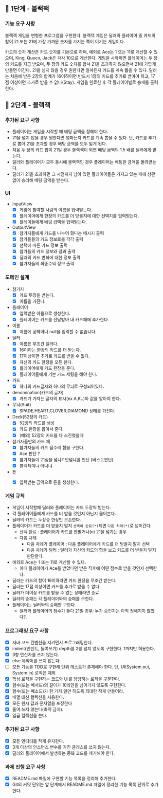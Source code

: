 ## 🚀 1단계 - 블랙잭

### 기능 요구 사항
블랙잭 게임을 변형한 프로그램을 구현한다. 
블랙잭 게임은 딜러와 플레이어 중 카드의 합이 21 또는 21에 가장 가까운 숫자를 가지는 쪽이 이기는 게임이다.

카드의 숫자 계산은 카드 숫자를 기본으로 하며, 
예외로 Ace는 1 또는 11로 계산할 수 있으며, King, Queen, Jack은 각각 10으로 계산한다.
게임을 시작하면 플레이어는 두 장의 카드를 지급 받으며, 
두 장의 카드 숫자를 합쳐 21을 초과하지 않으면서 21에 가깝게 만들면 이긴다. 
21을 넘지 않을 경우 원한다면 얼마든지 카드를 계속 뽑을 수 있다.
딜러는 처음에 받은 2장의 합계가 16이하이면 반드시 1장의 카드를 추가로 받아야 하고, 
17점 이상이면 추가로 받을 수 없다(Stay).
게임을 완료한 후 각 플레이어별로 승패를 출력한다.

## 🚀 2단계 - 블랙잭
### 추가된 요구 사항
+ 플레이어는 게임을 시작할 때 배팅 금액을 정해야 한다.
+ 21을 넘지 않을 경우 원한다면 얼마든지 카드를 계속 뽑을 수 있다. 단, 카드를 추가로 뽑아 21을 초과할 경우 배팅 금액을 모두 잃게 된다.
+ 처음 두 장의 카드 합이 21일 경우 블랙잭이 되면 베팅 금액의 1.5 배를 딜러에게 받는다. 
+ 딜러와 플레이어가 모두 동시에 블랙잭인 경우 플레이어는 베팅한 금액을 돌려받는다.
+ 딜러가 21을 초과하면 그 시점까지 남아 있던 플레이어들은 가지고 있는 패에 상관 없이 승리해 베팅 금액을 받는다.

### UI
+ InputView
  + [x] 게임에 참여할 사람의 이름을 입력받는다.
  + [x] 플레이어에게 한장의 카드를 더 받을지에 대한 선택지를 입력받는다.
  + [x] 플레이들에게 베팅 급액을 입력받는다.
+ OutputView
  + [x] 참가자들에게 카드를 나누어 줬다는 메시지 출력
  + [x] 참가들들의 카드 정보로를 각각 출력
  + [x] 선택에 따른 카드 정보 출력
  + [x] 참가들의 카드 정보와 결과 출력
  + [x] 딜러의 카드 변화에 대한 정보 출력 
  + [x] 참가자들의 최종수익 정보 출력
  
### 도메인 설계
+ 참가자
  + [x] 카드 두장을 받는다.
  + [x] 이름을 가진다.
+ 플레이어
  + [x] 입력받은 이름으로 생성한다.
  + [x] 플레이어는 카드를 전달받아 내 카드패에 추가한다.
+ 이름
  + [x] 이름에 공백이나 null을 입력할 수 없습니다.
+ 딜러
  + [x] 이름은 무조건 딜러다.
  + [x] 16이하는 한장의 카드를 더 받는다.
  + [x] 17이상이면 추가로 카드를 받을 수 없다.
  + [x] 자신의 카드 한장을 오픈 한다.
  + [x] 플레이어에게 카드 한장을 준다.
  + [x] 플레이어들에게 기본 카드 세팅을 해야 한다.
+ 카드
  + [x] 하나의 카드글자와 하나의 무늬로 구성되어있다. 
+ denomination(카드의 글자)
  + [x] 카드가 가지는 글자의 표시(ex A,K..)와 값을 알아야 한다.
+ 무늬(Suit)
  + [x] SPADE,HEART,CLOVER,DIAMOND 상태를 가진다.
+ Deck(52장의 카드)
  + [x] 52장의 카드를 생성
  + [x] 카드 한장을 뽑아서 준다.
  + [x] (예외) 52장의 카드를 다 소진했을때
+ 참가자들만의 카드 패 
  + [x] 참가자들의 카드 점수의 합을 구한다.
  + [x] Ace 판단 ?
  + [x] 참가자들이 21점을 넘냐? 안넘냐를 판단 (버스트판단)
  + [x] 블랙잭이냐 아니냐
+ 돈
  + [x] 입력받는 금액으로 돈을 생성한다.


### 게임 규칙 
+ 게임이 시작할때 딜러와 플레이어는 카드 두장씩 받는다.
+ 각 플레이어들에게 카드를 더 받을 것인지 아닌지 물어본다.
+ 딜러의 카드는 두장중 한장만 오픈한다.
+ 플레이어가 카드를 더 받을지 말지 `선택이 완료(*)`되면 `다음 차례(*)`로 넘어간다.
  + 선택 완료 : 플레이어가 카드를 안받거나(n) 21을 넘기는 경우
  + 다음 차례
    + 다음 차례가 플레이어 : 다음 플레이어에게 카드를 더 받을지 말지 선택
    + 다음 차례가 딜러 : 딜러가 자신의 카드의 합을 보고 카드를 더 받을지 말지 판단한다.
+ 예외로 Ace는 1 또는 11로 계산할 수 있다.
  + 이때 플레이어가 Ace를 받았다면 받은 직후에 어떤 점수로 받을 것인지 선택한다.
+ 딜러는 카드의 합이 16이하라면 카드 한장을 무조건 받는다.
+ 딜러는 17점 이상이면 카드를 추가로 받을 수 없다.
+ 딜러가 더이상 카드를 받을 수 없는 상태라면 종료
+ 딜러의 승패는 각 플레이어와의 승패를 구한다.
+ 플레이어는 딜러와의 승패만 구한다.
  + 딜러와 플레이어의 점수가 둘다 21일 경우: 누가 승인지는 아직 정해지지 않았다?.

### 프로그래밍 요구 사항
+ [x] 자바 코드 컨벤션을 지키면서 프로그래밍한다.
+ [x] indent(인덴트, 들여쓰기) depth를 2를 넘지 않도록 구현한다. 1까지만 허용한다.
+ [x] 3항 연산자를 쓰지 않는다.
+ [x] else 예약어를 쓰지 않는다.
+ [ ] 모든 기능을 TDD로 구현해 단위 테스트가 존재해야 한다. 단, UI(System.out, System.in) 로직은 제외
+ [x] 핵심 로직을 구현하는 코드와 UI를 담당하는 로직을 구분한다.
+ [x] 함수(또는 메서드)의 길이가 10라인을 넘어가지 않도록 구현한다.
+ [x] 함수(또는 메소드)가 한 가지 일만 하도록 최대한 작게 만들어라.
+ [x] 배열 대신 컬렉션을 사용한다.
+ [x] 모든 원시 값과 문자열을 포장한다
+ [x] 줄여 쓰지 않는다(축약 금지).
+ [x] 일급 컬렉션을 쓴다.

### 추가된 요구 사항
+ [x] 모든 엔티티를 작게 유지한다.
+ [x] 3개 이상의 인스턴스 변수를 가진 클래스를 쓰지 않는다.
+ [x] 딜러와 플레이어에서 발생하는 중복 코드를 제거해야 한다.

### 과제 진행 요구 사항
+ [x] README.md 파일에 구현할 기능 목록을 정리해 추가한다.
+ [x] Git의 커밋 단위는 앞 단계에서 README.md 파일에 정리한 기능 목록 단위로 추가한다.
